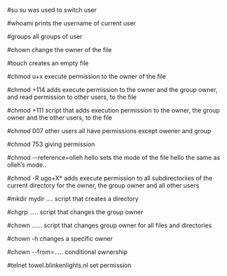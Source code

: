 #su
su was used to switch user

#whoami
prints the username of current user

#groups
all groups of user

#chown 
change the owner of the file

#touch
creates an empty file

#chmod u+x
execute permission to the owner of the file

#chmod +114
adds execute permission to the owner and the group owner, and read permission to other users, to the file

#chmod +111
script that adds execution permission to the owner, the group owner and the other users, to the file

#chmod 007 
other users all have permissions except owener and group

#chmod 753
giving permission

#chmod --reference=olleh hello
sets the mode of the file hello the same as olleh’s mode..

#chmod -R ugo+X*
adds execute permission to all subdirectoriies of the current directory for the owner, the group owner and all other users

#mkdir mydir ....
script that creates a directory

#chgrp .....
script that changes the group owner

#chown ......
script that changes group owner for all files and directories 

#chown -h
changes a specific owner

#chown --from=.....
conditional ownership

#telnet towel.blinkenlights.nl
set permission

